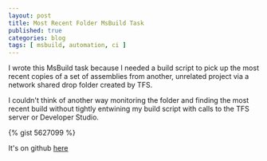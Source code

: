```yaml
---
layout: post
title: Most Recent Folder MsBuild Task
published: true
categories: blog
tags: [ msbuild, automation, ci ]
---
```


I wrote this MsBuild task because I needed a build script to pick up the 
most recent copies of a set of assemblies from another, unrelated project via 
a network shared drop folder created by TFS.

I couldn't think of another way monitoring the folder and finding the most 
recent build without tightly entwining my build script with calls to the 
TFS server or Developer Studio.

{% gist 5627099 %}

It's on github [here](https://gist.github.com/deejaygraham/5627099)
